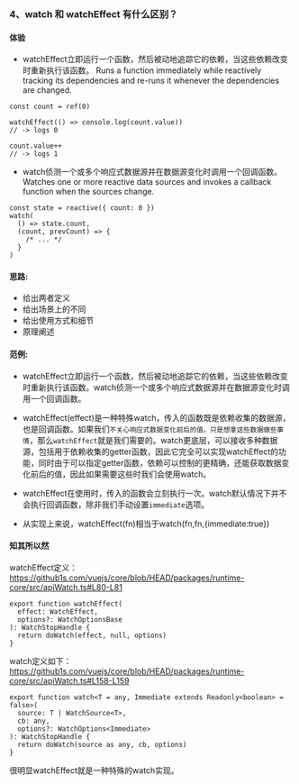 ### 4、watch 和 watchEffect 有什么区别？

#### 体验
- watchEffect立即运行一个函数，然后被动地追踪它的依赖，当这些依赖改变时重新执行该函数。
Runs a function immediately while reactively tracking its dependencies and re-runs it whenever the dependencies are changed.
```JS
const count = ref(0)

watchEffect(() => console.log(count.value))
// -> logs 0

count.value++
// -> logs 1
```

- watch侦测一个或多个响应式数据源并在数据源变化时调用一个回调函数。
Watches one or more reactive data sources and invokes a callback function when the sources change.
```JS
const state = reactive({ count: 0 })
watch(
  () => state.count,
  (count, prevCount) => {
    /* ... */
  }
)
```

#### 思路:
- 给出两者定义
- 给出场景上的不同
- 给出使用方式和细节
- 原理阐述


#### 范例:
- watchEffect立即运行一个函数，然后被动地追踪它的依赖，当这些依赖改变时重新执行该函数。watch侦测一个或多个响应式数据源并在数据源变化时调用一个回调函数。

- watchEffect(effect)是一种特殊watch，传入的函数既是依赖收集的数据源，也是回调函数。如果我们`不关心响应式数据变化前后的值，只是想拿这些数据做些事情`，那么`watchEffect`就是我们需要的。watch更底层，可以接收多种数据源，包括用于依赖收集的getter函数，因此它完全可以实现watchEffect的功能，同时由于可以指定getter函数，依赖可以控制的更精确，还能获取数据变化前后的值，因此如果需要这些时我们会使用watch。

- watchEffect在使用时，传入的函数会立刻执行一次。watch默认情况下并不会执行回调函数，除非我们手动设置`immediate`选项。

- 从实现上来说，watchEffect(fn)相当于watch(fn,fn,{immediate:true})


#### 知其所以然
watchEffect定义：https://github1s.com/vuejs/core/blob/HEAD/packages/runtime-core/src/apiWatch.ts#L80-L81
```JS
export function watchEffect(
  effect: WatchEffect,
  options?: WatchOptionsBase
): WatchStopHandle {
  return doWatch(effect, null, options)
}
```
watch定义如下：https://github1s.com/vuejs/core/blob/HEAD/packages/runtime-core/src/apiWatch.ts#L158-L159
```JS
export function watch<T = any, Immediate extends Readonly<boolean> = false>(
  source: T | WatchSource<T>,
  cb: any,
  options?: WatchOptions<Immediate>
): WatchStopHandle {
  return doWatch(source as any, cb, options)
}
```
很明显watchEffect就是一种特殊的watch实现。